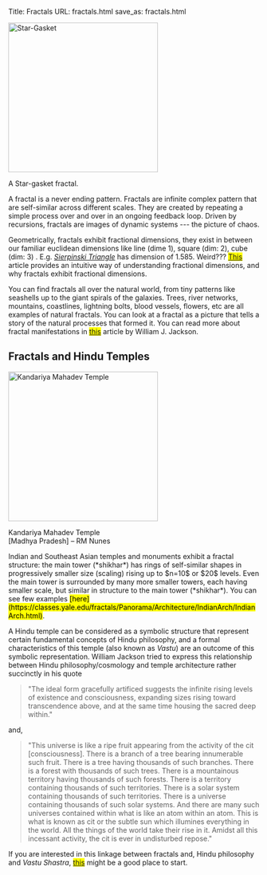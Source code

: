 Title: Fractals
URL: fractals.html
save_as: fractals.html

<div class="pull-right">
<img src="images/fractal_star.svg" align="center" alt = "Star-Gasket" class="img-responsive" style="width:300px;"/> 
<div class="desc">
            <p class="desc_content text-center">A Star-gasket fractal.</p>
</div>
</div>
A fractal is a never ending pattern. Fractals are infinite complex pattern that are self-similar across different scales. They are created by repeating a simple process over and over in an ongoing feedback loop. Driven by recursions, fractals are images of dynamic systems --- the picture of chaos. 

Geometrically, fractals exhibit fractional dimensions, they exist in between our familiar euclidean dimensions like line (dime $1$), square (dim: $2$), cube (dim: $3$) . E.g. *[Sierpinski Triangle](http://mathworld.wolfram.com/SierpinskiSieve.html)* has dimension of $1.585$. Weird??? <mark>[This](http://math.rice.edu/~lanius/fractals/dim.html) </mark> article provides an intuitive way of understanding fractional dimensions, and why fractals exhibit fractional dimensions. 

You can find fractals all over the natural world, from tiny patterns like seashells up to the giant spirals of the galaxies. Trees, river networks, mountains, coastlines, lightning bolts, blood vessels, flowers, etc are all examples of natural fractals. You can look at a fractal as a picture that tells a story of the natural processes that formed it.  You can read more about fractal manifestations in <mark>[this](http://liberalarts.iupui.edu/rel/OLD_SITE/Fractals/COVERPAGE.HTM)</mark> article by William J. Jackson. 

## Fractals and Hindu Temples 
<div class="pull-right">
<img src="images/Kandariya-Mahadev_Temple_RM_Nunes.jpg" align="center" alt = "Kandariya Mahadev Temple" class="img-responsive" style="width:300px;"/> 
<div class="desc">
            <p class="text-center">Kandariya Mahadev Temple <br/> [Madhya Pradesh]  – RM Nunes</p>
</div>
</div>
Indian and Southeast Asian temples and monuments exhibit a fractal structure: the main tower (*shikhar*) has rings of self-similar shapes in progressively smaller size (scaling) rising up to $n=10$ or $20$ levels. Even the main tower is surrounded by many more smaller towers, each having smaller scale, but similar in structure to the main tower (*shikhar*). You can see few examples <mark>[here](https://classes.yale.edu/fractals/Panorama/Architecture/IndianArch/IndianArch.html)</mark>.

A Hindu temple can be considered as a symbolic structure that represent certain fundamental concepts of Hindu philosophy, and a formal characteristics of this temple (also known as *Vastu*) are an outcome of this symbolic representation. William Jackson tried to express this relationship between Hindu philosophy/cosmology and temple architecture rather succinctly in his quote

> "The ideal form gracefully artificed suggests the infinite rising levels of existence and consciousness, expanding sizes rising toward transcendence above, and at the same time housing the sacred deep within."

and, 
>"This universe is like a ripe fruit appearing from the activity of the cit [consciousness]. There is a branch of a tree bearing innumerable such fruit. There is a tree having thousands of such branches. There is a forest with thousands of such trees. There is a mountainous territory having thousands of such forests. There is a territory containing thousands of such territories. There is a solar system containing thousands of such territories. There is a universe containing thousands of such solar systems. And there are many such universes contained within what is like an atom within an atom. This is what is known as cit or the subtle sun which illumines everything in the world. All the things of the world take their rise in it. Amidst all this incessant activity, the cit is ever in undisturbed repose."

If you are interested in this linkage between fractals and, Hindu philosophy and *Vastu Shastra*, <mark>[this](http://www.akashfoundation.com/Articals/Hindu_Temple_Models.pdf)</mark> might be a good place to start.  
